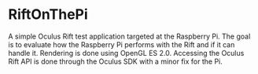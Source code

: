 RiftOnThePi
===========

A simple Oculus Rift test application targeted at the Raspberry Pi.
The goal is to evaluate how the Raspberry Pi performs with the Rift and if it can handle it.
Rendering is done using OpenGL ES 2.0. 
Accessing the Oculus Rift API is done through the Oculus SDK with a minor fix for the Pi.



